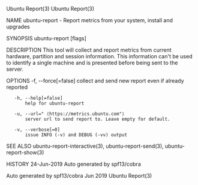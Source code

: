 Ubuntu Report(3)                                                                                                                                                                             Ubuntu Report(3)

NAME
       ubuntu-report - Report metrics from your system, install and upgrades

SYNOPSIS
       ubuntu-report [flags]

DESCRIPTION
       This tool will collect and report metrics from current hardware, partition and session information.  This information can't be used to identify a single machine and is presented before being sent to
       the server.

OPTIONS
       -f, --force[=false]
           collect and send new report even if already reported

       -h, --help[=false]
           help for ubuntu-report

       -u, --url=" ⟨https://metrics.ubuntu.com"⟩
           server url to send report to. Leave empty for default.

       -v, --verbose[=0]
           issue INFO (-v) and DEBUG (-vv) output

SEE ALSO
       ubuntu-report-interactive(3), ubuntu-report-send(3), ubuntu-report-show(3)

HISTORY
       24-Jun-2019 Auto generated by spf13/cobra

Auto generated by spf13/cobra                                                                      Jun 2019                                                                                  Ubuntu Report(3)
